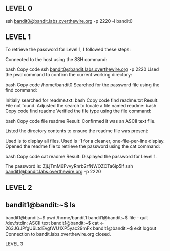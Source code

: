 ## LEVEL 0 
ssh bandit0@bandit.labs.overthewire.org -p 2220 -l bandit0

## LEVEL 1
To retrieve the password for Level 1, I followed these steps:

Connected to the host using the SSH command:

bash
Copy code
ssh bandit0@bandit.labs.overthewire.org -p 2220
Used the pwd command to confirm the current working directory:

bash
Copy code
/home/bandit0
Searched for the password file using the find command:

Initially searched for readme.txt:
bash
Copy code
find readme.txt
Result: File not found.
Adjusted the search to locate a file named readme:
bash
Copy code
find readme
Verified the file type using the file command:

bash
Copy code
file readme
Result: Confirmed it was an ASCII text file.

Listed the directory contents to ensure the readme file was present:

Used ls to display all files.
Used ls -1 for a cleaner, one-file-per-line display.
Opened the readme file to retrieve the password using the cat command:

bash
Copy code
cat readme
Result: Displayed the password for Level 1.

The password  is: ZjLjTmM6FvvyRnrb2rfNWOZOTa6ip5If
ssh bandit1@bandit.labs.overthewire.org -p 2220

## LEVEL 2
bandit1@bandit:~$ ls
-
bandit1@bandit:~$ pwd
/home/bandit1
bandit1@bandit:~$ file -
quit
/dev/stdin: ASCII text
bandit1@bandit:~$ cat <-
263JGJPfgU6LtdEvgfWU1XP5yac29mFx
bandit1@bandit:~$ exit
logout
Connection to bandit.labs.overthewire.org closed.

LEVEL 3


